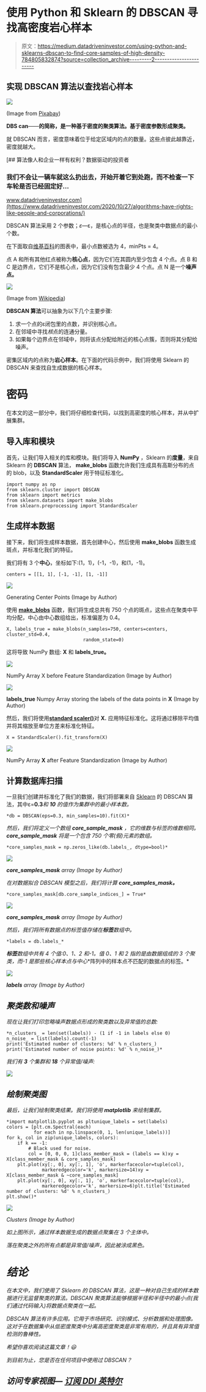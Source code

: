 # 使用 Python 和 Sklearn 的 DBSCAN 寻找高密度岩心样本

> 原文：<https://medium.datadriveninvestor.com/using-python-and-sklearns-dbscan-to-find-core-samples-of-high-density-784805832874?source=collection_archive---------2----------------------->

## 实现 DBSCAN 算法以查找岩心样本

![](img/2d0821f754341ca2d1fb665ce221ba55.png)

(Image from [Pixabay](https://cdn.pixabay.com/photo/2017/04/17/00/38/galaxy-2236129_960_720.jpg))

**DBS can**——**的简称，是一种基于密度的聚类算法。基于密度参数形成聚类。**

就 DBSCAN 而言，密度意味着位于给定区域内的点的数量。这些点彼此越靠近，密度就越大。

[](https://www.datadriveninvestor.com/2020/10/27/algorithms-have-rights-like-people-and-corporations/) [## 算法像人和企业一样有权利？数据驱动的投资者

### 我们不会让一辆车就这么扔出去，开始开着它到处跑，而不检查一下车轮是否已经固定好…

www.datadriveninvestor.com](https://www.datadriveninvestor.com/2020/10/27/algorithms-have-rights-like-people-and-corporations/) 

DBSCAN 算法采用 2 个参数；*ε*—ε，是核心点的半径，也是聚类中数据点的最小个数。

在下面取自[维基百科](https://upload.wikimedia.org/wikipedia/commons/thumb/a/af/DBSCAN-Illustration.svg/400px-DBSCAN-Illustration.svg.png)的图表中，最小点数被选为 4，minPts = 4。

点 A 和所有其他红点被称为**核心点**，因为它们在其圆内至少包含 4 个点。点 B 和 C 是边界点，它们不是核心点，因为它们没有包含最少 4 个点。点 N 是一个**噪声点。**

![](img/477c21c15edbd19a943f40883ee1356f.png)

(Image from [Wikipedia](https://upload.wikimedia.org/wikipedia/commons/thumb/a/af/DBSCAN-Illustration.svg/400px-DBSCAN-Illustration.svg.png))

**DBSCAN 算法**可以抽象为以下几个主要步骤:

1.  求一个点的ε闭包里的点数，并识别核心点。
2.  在邻域中寻找*核*点的连通分量。
3.  如果每个边界点在邻域中，则将该点分配给附近的核心点簇，否则将其分配给噪声。

密集区域内的点称为**岩心样本**。在下面的代码示例中，我们将使用 Sklearn 的 DBSCAN 来查找自生成数据的核心样本。

# 密码

在本文的这一部分中，我们将仔细检查代码，以找到高密度的核心样本，并从中扩展集群。

## 导入库和模块

首先，让我们导入相关的库和模块。我们将导入 **NumPy** ，Sklearn 的**度量**，来自 Sklearn 的 **DBSCAN** 算法， **make_blobs** 函数允许我们生成具有高斯分布的点的 blob，以及 **StandardScaler** 用于特征标准化。

```
import numpy as np
from sklearn.cluster import DBSCAN
from sklearn import metrics
from sklearn.datasets import make_blobs
from sklearn.preprocessing import StandardScaler
```

## 生成样本数据

接下来，我们将生成样本数据，首先创建中心，然后使用 **make_blobs** 函数生成斑点，并标准化我们的特征。

我们将有 3 个**中心**，坐标如下:(1，1)，(-1，-1)，和(1，-1)。

```
centers = [[1, 1], [-1, -1], [1, -1]]
```

![](img/c37d1d2efffd458372e12e6b5e731bca.png)

Generating Center Points (Image by Author)

使用 [**make_blobs**](https://scikit-learn.org/stable/modules/generated/sklearn.datasets.make_blobs.html?highlight=make%20blobs#sklearn.datasets.make_blobs) 函数，我们将生成总共有 750 个点的斑点，这些点在聚类中平均分配，中心由中心数组给出，标准偏差为 0.4。

```
X, labels_true = make_blobs(n_samples=750, centers=centers, cluster_std=0.4,
                            random_state=0)
```

这将导致 NumPy 数组: **X** 和 **labels_true。**

![](img/0bbffd69b2dcfff4690221dfa469f2d9.png)

NumPy Array X before Feature Standardization (Image by Author)

![](img/0b5ed9b73260ae40a492ec381a8e2d8c.png)

**labels_true** Numpy Array storing the labels of the data points in **X** (Image by Author)

然后，我们将使用[**standard scaler()**](https://scikit-learn.org/stable/modules/generated/sklearn.preprocessing.StandardScaler.html?highlight=standard%20scaler#sklearn.preprocessing.StandardScaler)对 **X.** 应用特征标准化。这将通过移除平均值并将其缩放至单位方差来标准化特征。

```
X = StandardScaler().fit_transform(X)
```

![](img/31b33e943664645a36ad75eb9a856761.png)

NumPy Array **X** after Feature Standardization (Image by Author)

## 计算数据库扫描

一旦我们创建并标准化了我们的数据，我们将部署来自 [Sklearn](https://scikit-learn.org/stable/modules/generated/sklearn.cluster.DBSCAN.html?highlight=dbscan) 的 DBSCAN 算法，其中ε=**0.3***和 **10** 的值作为集群中的最小样本数。*

```
*db = DBSCAN(eps=0.3, min_samples=10).fit(X)*
```

*然后，我们将定义一个数组 **core_sample_mask** ，它的维数与标签的维数相同。 **core_sample_mask** 将是一个包含 750 个零(假)元素的数组。*

```
*core_samples_mask = np.zeros_like(db.labels_, dtype=bool)*
```

*![](img/ee70e0dcc26fb19fb1c3f8b1f6f7d34c.png)*

***core_samples_mask** array (Image by Author)*

*在对数据拟合 DBSCAN 模型之后，我们将计算 **core_samples_mask。***

```
*core_samples_mask[db.core_sample_indices_] = True*
```

*![](img/dddfa585d9fdc1061bffbf441902570a.png)*

***core_samples_mask** array (Image by Author)*

*然后，我们将所有数据点的标签值存储在**标签**数组中。*

```
*labels = db.labels_*
```

***标签**数组中共有 4 个值:0、1、2 和-1。值 0、1 和 2 指的是由数据组成的 3 个聚类，而-1 是那些核心样本点与**中心**阵列中的样本点不匹配的数据点的标签。*

*![](img/efb58bf27e96b15f71e331e17c8a9f51.png)*

***labels** array (Image by Author)*

## *聚类数和噪声*

*现在让我们打印忽略噪声数据点形成的聚类数以及异常值的总数:*

```
*n_clusters_ = len(set(labels)) - (1 if -1 in labels else 0)
n_noise_ = list(labels).count(-1)
print('Estimated number of clusters: %d' % n_clusters_)
print('Estimated number of noise points: %d' % n_noise_)*
```

*我们有 **3** 个集群和 **18** 个异常值/噪声:*

*![](img/67dfbf453bfbc6a699e567ba870ae638.png)*

## *绘制聚类图*

*最后，让我们绘制聚类结果。我们将使用 **matplotlib** 来绘制集群。*

```
*import matplotlib.pyplot as pltunique_labels = set(labels)
colors = [plt.cm.Spectral(each)
          for each in np.linspace(0, 1, len(unique_labels))]
for k, col in zip(unique_labels, colors):
    if k == -1:
        # Black used for noise.
        col = [0, 0, 0, 1]class_member_mask = (labels == k)xy = X[class_member_mask & core_samples_mask]
    plt.plot(xy[:, 0], xy[:, 1], 'o', markerfacecolor=tuple(col),
             markeredgecolor='k', markersize=14)xy = X[class_member_mask & ~core_samples_mask]
    plt.plot(xy[:, 0], xy[:, 1], 'o', markerfacecolor=tuple(col),
             markeredgecolor='k', markersize=6)plt.title('Estimated number of clusters: %d' % n_clusters_)
plt.show()*
```

*![](img/7181a1ca0232665d290f7fc5bb4f2911.png)*

*Clusters (Image by Author)*

*如上图所示，通过样本数据生成的数据点聚集在 3 个主体中。*

*落在聚类之外的所有点都是异常值/噪声，因此被涂成黑色。*

# *结论*

*在本文中，我们使用了 Sklearn 的 DBSCAN 算法，这是一种对自己生成的样本数据进行无监督聚类的算法。DBSCAN 聚类算法能够根据半径和半径中的最小点(我们通过代码输入)将数据点聚类在一起。*

*DBSCAN 算法有许多应用。它用于市场研究、识别模式、分析数据和处理图像。这对于在数据集中从低密度聚类中分离高密度聚类是非常有用的，并且具有异常值检测的鲁棒性。*

*希望你喜欢阅读这篇文章！😃*

*到目前为止，您是否在任何项目中使用过 DBSCAN？*

## *访问专家视图— [订阅 DDI 英特尔](https://datadriveninvestor.com/ddi-intel)*
